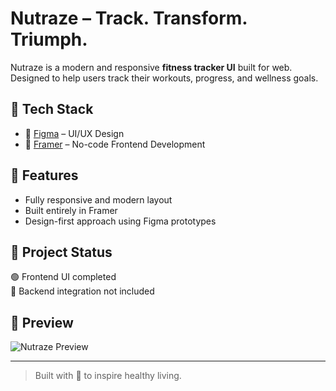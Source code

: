 # Nutraze – Track. Transform. Triumph.

Nutraze is a modern and responsive **fitness tracker UI** built for web. Designed to help users track their workouts, progress, and wellness goals.

## 🔧 Tech Stack
- 🎨 [Figma](https://www.figma.com/) – UI/UX Design
- 🧩 [Framer](https://www.framer.com/) – No-code Frontend Development

## 🚀 Features
- Fully responsive and modern layout
- Built entirely in Framer
- Design-first approach using Figma prototypes

## 📁 Project Status
🟢 Frontend UI completed  
🚧 Backend integration not included

## 📸 Preview
![Nutraze Preview](link-to-screenshot-if-you-have)

---

> Built with 💙 to inspire healthy living.
